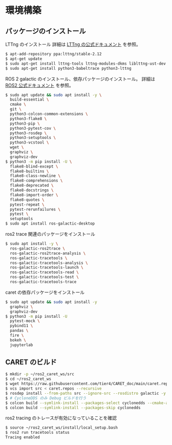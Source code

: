 # 環境構築

## パッケージのインストール

LTTng のインストール
詳細は [LTTng の公式ドキュメント](https://lttng.org/docs/v2.12/#doc-ubuntu-ppa) を参照。

```bash
$ apt-add-repository ppa:lttng/stable-2.12
$ apt-get update
$ sudo apt-get install lttng-tools lttng-modules-dkms liblttng-ust-dev
$ sudo apt-get install python3-babeltrace python3-lttng
```
ROS 2 galactic のインストール、依存パッケージのインストール。
詳細は [ROS2 公式ドキュメント](https://docs.ros.org/en/galactic/Installation/Ubuntu-Install-Debians.html) を参照。

```bash
$ sudo apt update && sudo apt install -y \
  build-essential \
  cmake \
  git \
  python3-colcon-common-extensions \
  python3-flake8 \
  python3-pip \
  python3-pytest-cov \
  python3-rosdep \
  python3-setuptools \
  python3-vcstool \
  wget \
  graphviz \
  graphviz-dev
$ python3 -m pip install -U \
  flake8-blind-except \
  flake8-builtins \
  flake8-class-newline \
  flake8-comprehensions \
  flake8-deprecated \
  flake8-docstrings \
  flake8-import-order \
  flake8-quotes \
  pytest-repeat \
  pytest-rerunfailures \
  pytest \
  setuptools
$ sudo apt install ros-galactic-desktop
```

ros2 trace 関連のパッケージをインストール

```bash
$ sudo apt install -y \
  ros-galactic-ros2trace \
  ros-galactic-ros2trace-analysis \
  ros-galactic-tracetools \
  ros-galactic-tracetools-analysis \
  ros-galactic-tracetools-launch \
  ros-galactic-tracetools-read \
  ros-galactic-tracetools-test \
  ros-galactic-tracetools-trace
```

caret の依存パッケージをインストール

```bash
$ sudo apt update && sudo apt install -y
  graphviz \
  graphviz-dev
$ python3 -m pip install -U
  pytest-mock \
  pybind11 \
  pandas \
  fire \
  bokeh \
  jupyterlab
```



## CARET のビルド

```bash
$ mkdir -p ~/ros2_caret_ws/src
$ cd ~/ros2_caret_ws
$ wget https://raw.githubusercontent.com/tier4/CARET_doc/main/caret.repos
$ vcs import src < caret.repos --recursive
$ rosdep install --from-paths src --ignore-src --rosdistro galactic -y --skip-keys "console_bridge fastcdr fastrtps rti-connext-dds-5.3.1 urdfdom_headers"
$ # CycloneDDS のみ Debug ビルドを行う
$ colcon build --symlink-install --packages-select cyclonedds --cmake-args -DCMAKE_BUILD_TYPE=Debug
$ colcon build --symlink-install --packages-skip cyclonedds
```

ros2 tracing のトレースが有効になっていることを確認
```bash
$ source ~/ros2_caret_ws/install/local_setup.bash
$ ros2 run tracetools status
Tracing enabled
```
